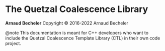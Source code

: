 
# The Quetzal Coalescence Library

**Arnaud Becheler**
Copyright © 2016-2022 Arnaud Becheler

@note
This documentation is meant for C++ developers who want to include the Quetzal
Coalescence Template Library (CTL) in their own code project.
